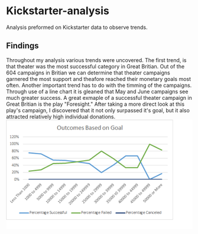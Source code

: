 # Kickstarter-analysis
Analysis preformed on Kickstarter data to observe trends.
## Findings
Throughout my analysis various trends were uncovered. The first trend, is that theater was the most successful category in Great Britian. Out of the 604 campaigns in Britian we can determine that theater campaigns garnered the most support and theafore reached their monetary goals most often. Another important trend has to do with the timming of the campaigns. Through use of a line chart it is gleaned that May and June campaigns see much greater success. A great exmaple of a successful theater campaign  in Great Britian is the play "Foresight." After taking a more direct look at this play's campaign, I discovered that it not only surpassed it's goal, but it also attracted relatively high individual donations.
![Outcomes Based on Goals](https://github.com/TannerOrmanoski/Kickstarter-analysis/blob/main/Outcomes%20Based%20on%20Goals%20Timeline.png)

